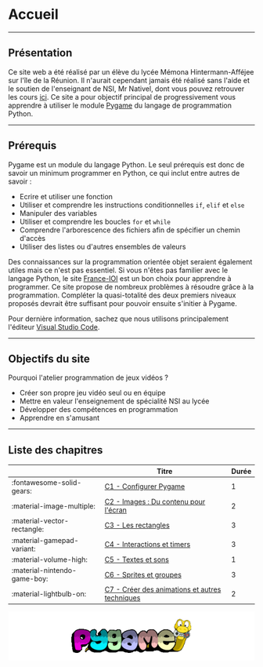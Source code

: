 # Accueil

---
## Présentation

Ce site web a été réalisé par un élève du lycée Mémona Hintermann-Afféjee sur l'île de la Réunion. Il n'aurait cependant jamais été réalisé sans l'aide et le soutien de l'enseignant de NSI, Mr Nativel, dont vous pouvez retrouver les cours [ici](https://fabricenativel.github.io/). Ce site a pour objectif principal de progressivement vous apprendre à utiliser le module [Pygame](https://www.pygame.org/news) du langage de programmation Python.

---

## Prérequis 

Pygame est un module du langage Python. Le seul prérequis est donc de savoir un minimum programmer en Python, ce qui inclut entre autres de savoir :

- Ecrire et utiliser une fonction
- Utiliser et comprendre les instructions conditionnelles `if`, `elif` et `else`
- Manipuler des variables
- Utiliser et comprendre les boucles `for` et `while`
- Comprendre l'arborescence des fichiers afin de spécifier un chemin d'accès
- Utiliser des listes ou d'autres ensembles de valeurs

Des connaissances sur la programmation orientée objet seraient également utiles mais ce n'est pas essentiel. Si vous n'êtes pas familier avec le langage Python, le site [France-IOI](http://www.france-ioi.org/) est un bon choix pour apprendre à programmer. Ce site propose de nombreux problèmes à résoudre grâce à la programmation. Compléter la quasi-totalité des deux premiers niveaux proposés devrait être suffisant pour pouvoir ensuite s'initier à Pygame.

Pour dernière information, sachez que nous utilisons principalement l'éditeur [Visual Studio Code](https://code.visualstudio.com/).

---

## Objectifs du site 

Pourquoi l'atelier programmation de jeux vidéos ?

- Créer son propre jeu vidéo seul ou en équipe
- Mettre en valeur l'enseignement de spécialité NSI au lycée
- Développer des compétences en programmation
- Apprendre en s'amusant

---

## Liste des chapitres

||Titre|Durée|
|-|-----|-|
|:fontawesome-solid-gears:|[C1 - Configurer Pygame](C1-Configuration.md)|1|
|:material-image-multiple:|[C2 - Images : Du contenu pour l'écran](C2-Images.md)|2|
|:material-vector-rectangle:|[C3 - Les rectangles](C3-Rectangles.md)|3|
|:material-gamepad-variant:|[C4 - Interactions et timers](C4-Interactions.md)|3|
|:material-volume-high:|[C5 - Textes et sons](C5-TextesSons.md)|1|
|:material-nintendo-game-boy:|[C6 - Sprites et groupes](C6-Sprite.md)|3|
|:material-lightbulb-on:|[C7 - Créer des animations et autres techniques](C7-Techniques.md)|2|

![pygame_logo](images/pygame_logo.png)

